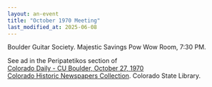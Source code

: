 ```yaml
---
layout: an-event
title: "October 1970 Meeting"
last_modified_at: 2025-06-08
---
```

Boulder Guitar Society.  Majestic Savings Pow Wow Room, 7:30 PM.

See ad in the Peripatetikos section of  
[Colorado Daily - CU Boulder, October 27, 1970](https://www.coloradohistoricnewspapers.org/?a=d&d=CDY19701027-01.2.36&srpos=5&e=-------en-20--1--img-txIN%7ctxCO%7ctxTA-%22boulder+guitar+society%22-------2------)  
[Colorado Historic Newspapers Collection](https://www.coloradohistoricnewspapers.org/). Colorado State Library.

